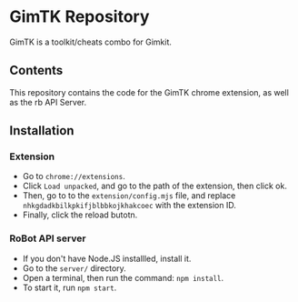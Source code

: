 # GimTK Repository
GimTK is a toolkit/cheats combo for Gimkit.
## Contents
This repository contains the code for the GimTK chrome extension, as well as the rb API Server.
## Installation
### Extension
* Go to `chrome://extensions`. 
* Click `Load unpacked`, and go to the path of the extension, then click ok. 
* Then, go to to the `extension/config.mjs` file, and replace `nhkgdadkbilkpkifjblbbkojkhakcoec` with the extension ID.
* Finally, click the reload butotn.
### RoBot API server
* If you don't have Node.JS installled, install it.
* Go to the `server/` directory.
* Open a terminal, then run the command: `npm install`.
* To start it, run `npm start`.